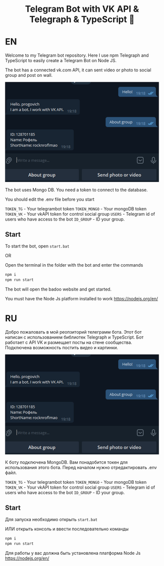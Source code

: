 

<h1 align="center">Telegram Bot with VK API & Telegraph & TypeScript 👋</h1>

# EN

Welcome to my Telegram bot repository. Here I use npm Telegraph and TypeScript to easily create a Telegram Bot on Node JS.

The bot has a connected vk.com API, it can sent video or photo to social group and post on wall.

![](https://github.com/Progovich/typescript-telegram-vkapi/blob/master/other/bot.png)



The bot uses Mongo DB. You need a token to connect to the database. 

You should edit the .env file before you start

`TOKEN_TG` - Your telegrambot token
`TOKEN_MONGO` - Your mongoDB token
`TOKEN_VK` - Your vkAPI token for control social group
`USERS` - Telegram id of users who have access to the bot
`ID_GROUP` - ID your group.

##  Start

To start the bot, open `start.bat`

OR

Open the terminal in the folder with the bot and enter the commands

```sh
npm i
npm run start
```

The bot will open the badoo website and get started.

You must have the Node Js platform installed to work
https://nodejs.org/en/

# RU

Добро пожаловать в мой реопзиторий телеграмм бота. Этот бот написан с использованием библиотек Telegraph и TypeScript. Бот работает с API VK и размещает посты на стене сообщества. Подключена возможность постить видео и картинки.

![](https://github.com/Progovich/typescript-telegram-vkapi/blob/master/other/bot.png)

К боту подключена MongoDB. Вам понадобится токен для использования этого бота.
Перед началом нужно отредактировать .env файл.

`TOKEN_TG` - Your telegrambot token
`TOKEN_MONGO` - Your mongoDB token
`TOKEN_VK` - Your vkAPI token for control social group
`USERS` - Telegram id of users who have access to the bot
`ID_GROUP` - ID your group.

##  Start

Для запуска необходимо открыть `start.bat`

ИЛИ открыть консоль и ввести последовательно команды

```sh
npm i
npm run start
```

Для работы у вас должна быть установлена платформа Node Js
https://nodejs.org/en/
